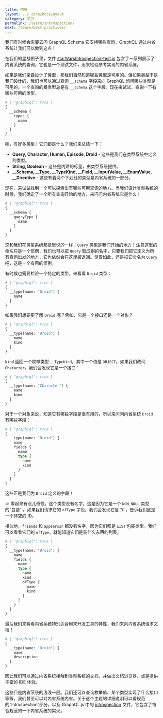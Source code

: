 ```yaml
---
title: 内省
layout: ../_core/DocsLayout
category: 学习
permalink: /learn/introspection/
next: /learn/best-practices/
---
```


我们有时候会需要去问 GraphQL Schema 它支持哪些查询。GraphQL 通过内省系统让我们可以做到这点！

在我们的星战例子里，文件
[starWarsIntrospection-test.js](https://github.com/graphql/graphql-js/blob/master/src/__tests__/starWarsIntrospection-test.js)
包含了一系列展示了内省系统的查询，它也是一个测试文件，用来检验参考实现的内省系统。

如果是我们亲自设计了类型，那我们自然知道哪些类型是可用的。但如果类型不是我们设计的，我们也可以通过查询 `__schema` 字段来向 GraphQL 询问哪些类型是可用的。一个查询的根类型总是有 `__schema` 这个字段。现在来试试，查询一下有哪些可用的类型。


```graphql
# { "graphiql": true }
{
  __schema {
    types {
      name
    }
  }
}
```

哇，有好多类型！它们都是什么？我们来总结一下：

 - **Query, Character, Human, Episode, Droid** - 这些是我们在类型系统中定义的类型。
 - **String, Boolean** - 这些是内建的标量，由类型系统提供。
 - **\_\_Schema, \_\_Type, \_\_TypeKind, \_\_Field, \_\_InputValue,
\_\_EnumValue, \_\_Directive** - 这些有着两个下划线的类型是内省系统的一部分。

现在，来试试找到一个可以探索出有哪些可用查询的地方。当我们设计类型系统的时候，我们确定了一个所有查询开始的地方，来问问内省系统它是什么！

```graphql
# { "graphiql": true }
{
  __schema {
    queryType {
      name
    }
  }
}
```

这和我们在类型系统那章里说的一样，`Query` 类型是我们开始的地方！注意这里的命名只是一个惯例，我们也可以把 `Query` 取成别的名字，只要我们把它定义为所有查询出发的地方，它也依然会在这里被返回。尽管如此，还是把它命名为 `Query` 吧，这是一个有用的惯例。

有时候也需要检验一个特定的类型。来看看 `Droid` 类型：

```graphql
# { "graphiql": true }
{
  __type(name: "Droid") {
    name
  }
}
```

如果我们想要更了解 `Droid` 呢？例如，它是一个接口还是一个对象？

```graphql
# { "graphiql": true }
{
  __type(name: "Droid") {
    name
    kind
  }
}
```

`kind` 返回一个枚举类型 `__TypeKind`，其中一个值是 `OBJECT`。如果我们改问 `Character`，我们会发现它是一个接口：

```graphql
# { "graphiql": true }
{
  __type(name: "Character") {
    name
    kind
  }
}
```

对于一个对象来说，知道它有哪些字段是很有用的，所以来问问内省系统 `Droid` 有哪些字段：

```graphql
# { "graphiql": true }
{
  __type(name: "Droid") {
    name
    fields {
      name
      type {
        name
        kind
      }
    }
  }
}
```

这些正是我们为 `Droid` 定义的字段！

`id` 看起来有点儿奇怪，这个类型没有名字。这是因为它是一个 `NON_NULL` 类型的“包装” 。如果我们请求它的
`ofType` 字段，我们会发现它是 `ID` ，告诉我们这是一个非空的 ID。

相似地，`friends` 和 `appearsIn` 都没有名字，因为它们都是 `LIST` 包装类型。我们可以看看它们的 `ofType`，就能知道它们是装什么东西的列表。

```graphql
# { "graphiql": true }
{
  __type(name: "Droid") {
    name
    fields {
      name
      type {
        name
        kind
        ofType {
          name
          kind
        }
      }
    }
  }
}
```

最后我们来看看内省系统特别适合用来开发工具的特性，我们来向内省系统请求文档！

```graphql
# { "graphiql": true }
{
  __type(name: "Droid") {
    name
    description
  }
}
```

因此我们可以通过内省系统接触到类型系统的文档，并做出文档浏览器，或是提供丰富的 IDE 体验。

这些只是内省系统的浅浅一层。我们还可以查询枚举值、某个类型实现了什么接口等等，我们甚至可以对内省系统内省。关于这个主题的详细说明可以看规范的“Introspection”部分，以及 GraphQL.js 中的 [introspection](https://github.com/graphql/graphql-js/blob/master/src/type/introspection.js) 文件，它包含了符合规范的一个内省系统的实现。
